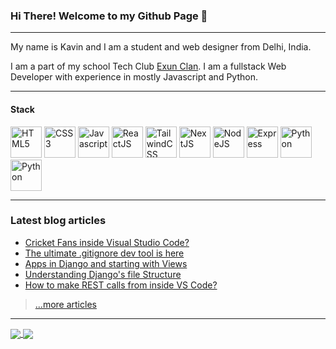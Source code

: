 ### Hi There! Welcome to my Github Page :wave:

---

My name is Kavin and I am a student and web designer from Delhi, India.

I am a part of my school Tech Club [Exun Clan](https://exunclan.com). I am a fullstack Web Developer with experience in mostly Javascript and Python.

---
#### Stack
<img src="https://cdn.worldvectorlogo.com/logos/html5.svg" alt="HTML5" width="50" height="50" /> <img src="https://cdn.worldvectorlogo.com/logos/css3.svg" alt="CSS3" width="50" height="50" /> <img src="https://cdn.worldvectorlogo.com/logos/javascript.svg" alt="Javascript" width="50" height="50" /> <img src="https://cdn.worldvectorlogo.com/logos/react-2.svg" alt="ReactJS" width="50" height="50" /> <img src="https://cdn.worldvectorlogo.com/logos/tailwindcss.svg" alt="TailwindCSS" width="50" height="50" /> <img src="https://cdn.worldvectorlogo.com/logos/next-js.svg" alt="NextJS" width="50" height="50" /> <img src="https://cdn.worldvectorlogo.com/logos/nodejs-icon.svg" alt="NodeJS" width="50" height="50" /> <img src="https://cdn.worldvectorlogo.com/logos/express-109.svg" alt="Express" width="50" height="50" /> <img src="https://cdn.worldvectorlogo.com/logos/python-5.svg" alt="Python" width="50" height="50" /> <img src="https://cdn.worldvectorlogo.com/logos/django.svg" alt="Python" width="50" height="50" /> 

---

### Latest blog articles

<!-- BLOG-POST-LIST:START -->
- [Cricket Fans inside Visual Studio Code?](https://livecode247.com/cricket-fans-inside-visual-studio-code)
- [The ultimate .gitignore dev tool is here](https://livecode247.com/the-ultimate-gitignore-dev-tool-is-here)
- [Apps in Django and starting with Views](https://livecode247.com/apps-in-django-and-starting-with-views)
- [Understanding Django's file Structure](https://livecode247.com/understanding-djangos-file-structure)
- [How to make REST calls from inside VS Code?](https://livecode247.com/how-to-make-rest-calls-from-inside-vs-code)
<!-- BLOG-POST-LIST:END -->

> [...more articles](https://livecode247.com)

---

<a href="https://github.com/anuraghazra/github-readme-stats">
  <img align="center" src="https://github-readme-stats.vercel.app/api?username=kavin25&show_icons=true&theme=dracula" />
</a>
<a href="https://github.com/anuraghazra/github-readme-stats">
  <img align="center" src="https://github-readme-stats.vercel.app/api/top-langs/?username=kavin25&theme=dracula" />
</a>
